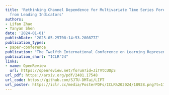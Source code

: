 ```yaml
---
title: 'Rethinking Channel Dependence for Multivariate Time Series Forecasting: Learning
  from Leading Indicators'
authors:
- Lifan Zhao
- Yanyan Shen
date: '2024-01-01'
publishDate: '2025-05-25T08:14:53.200877Z'
publication_types:
- paper-conference
publication: "The Twelfth International Conference on Learning Representations"
publication_short: "ICLR'24"
links:
- name: OpenReview
  url: https://openreview.net/forum?id=JiTVtCUOpS
url_pdf: https://arxiv.org/pdf/2401.17548
url_code: https://github.com/SJTU-DMTai/LIFT
url_poster: https://iclr.cc/media/PosterPDFs/ICLR%202024/18928.png?t=1714892383.2416034
---
```

